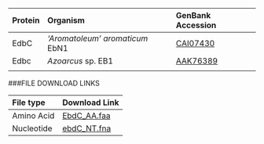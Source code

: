  Protein | Organism | GenBank Accession |
 :--- | :--- | :--- |
| EdbC | *‘Aromatoleum’ aromaticum* EbN1 | [CAI07430](http://www.ncbi.nlm.nih.gov/protein/CAI07430)|
| Edbc | *Azoarcus* sp. EB1 | [AAK76389](http://www.ncbi.nlm.nih.gov/protein/AAK76389)|
|  | | []()|

###FILE DOWNLOAD LINKS

 File type | Download Link |
 :--- | :---------- | 
| Amino Acid | [EbdC_AA.faa](amino_acid/EbdC_AA.faa) |
| Nucleotide | [ebdC_NT.fna](nucleotide/ebdC_NT.fna) |
